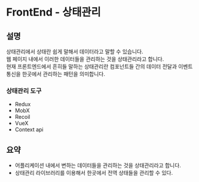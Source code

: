 # FrontEnd - 상태관리

## 설명
상태관리에서 상태란 쉽게 말해서 데이터라고 말할 수 있습니다.   
웹 페이지 내에서 이러한 데이터들을 관리하는 것을 상태관리라고 합니다.   
현재 프론트엔드에서 흔히들 말하는 상태관리란 컴포넌트들 간의 데이터 전달과 이벤트 통신을 한곳에서 관리하는 패턴을 의미합니다.   

### 상태관리 도구
- Redux
- MobX
- Recoil
- VueX
- Context api

## 요약 
- 어플리케이션 내에서 변하는 데이터들을 관리하는 것을 상태관리라고 합니다.
- 상태관리 라이브러리를 이용해서 한곳에서 전역 상태들을 관리할 수 있다.